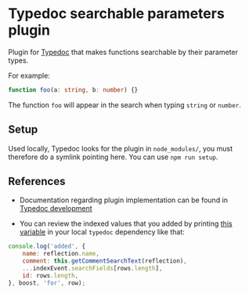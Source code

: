 # Typedoc searchable parameters plugin

Plugin for [Typedoc](https://typedoc.org/) that makes functions searchable by their parameter types.

For example:

```typescript
function foo(a: string, b: number) {}
```

The function `foo` will appear in the search when typing `string` or `number`.

## Setup

Used locally, Typedoc looks for the plugin in `node_modules/`, you must therefore do a symlink pointing here. You can use `npm run setup`.

## References

- Documentation regarding plugin implementation can be found in [Typedoc development](https://typedoc.org/guides/development/)

- You can review the indexed values that you added by printing [this variable](https://github.com/TypeStrong/typedoc/blob/56813c0cb201f0c248a0cc43ef6e7578d680191c/src/lib/output/plugins/JavascriptIndexPlugin.ts#L128) in your local `typedoc` dependency like that:

```javascript
console.log('added', {
    name: reflection.name,
    comment: this.getCommentSearchText(reflection),
    ...indexEvent.searchFields[rows.length],
    id: rows.length,
}, boost, 'for', row);
```
